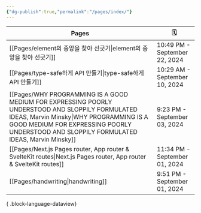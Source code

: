 ```yaml
---
{"dg-publish":true,"permalink":"/pages/index/"}
---
```


| Pages                                                                                                                                                                                                                                       | 🗓️                           |
| ------------------------------------------------------------------------------------------------------------------------------------------------------------------------------------------------------------------------------------------- | ----------------------------- |
| [[Pages/element의 중앙을 찾아 선긋기\|element의 중앙을 찾아 선긋기]]                                                                                                                                                                                       | 10:49 PM - September 22, 2024 |
| [[Pages/type-safe하게 API 만들기\|type-safe하게 API 만들기]]                                                                                                                                                                                       | 10:29 AM - September 10, 2024 |
| [[Pages/WHY PROGRAMMING IS A GOOD MEDIUM FOR EXPRESSING POORLY UNDERSTOOD AND SLOPPILY FORMULATED IDEAS, Marvin Minsky\|WHY PROGRAMMING IS A GOOD MEDIUM FOR EXPRESSING POORLY UNDERSTOOD AND SLOPPILY FORMULATED IDEAS, Marvin Minsky]] | 9:23 PM - September 03, 2024  |
| [[Pages/Next.js Pages router, App router & SvelteKit routes\|Next.js Pages router, App router & SvelteKit routes]]                                                                                                                       | 11:34 PM - September 01, 2024 |
| [[Pages/handwriting\|handwriting]]                                                                                                                                                                                                       | 9:51 PM - September 01, 2024  |

{ .block-language-dataview}


